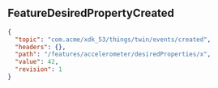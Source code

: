 ## FeatureDesiredPropertyCreated

```json
{
  "topic": "com.acme/xdk_53/things/twin/events/created",
  "headers": {},
  "path": "/features/accelerometer/desiredProperties/x",
  "value": 42,
  "revision": 1
}
```
